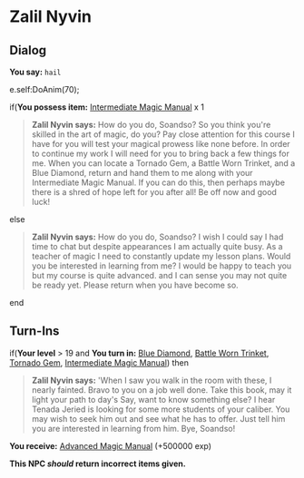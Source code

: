 # Zalil Nyvin


## Dialog

**You say:** `hail`



e.self:DoAnim(70);


if(**You possess item:**  [Intermediate Magic Manual](/item/28796) x 1



>**Zalil Nyvin says:** How do you do, Soandso? So you think you're skilled in the art of magic, do you? Pay close attention for this course I have for you will test your magical prowess like none before. In order to continue my work I will need for you to bring back a few things for me. When you can locate a Tornado Gem, a Battle Worn Trinket, and a Blue Diamond, return and hand them to me along with your Intermediate Magic Manual. If you can do this, then perhaps maybe there is a shred of hope left for you after all! Be off now and good luck!


else



>**Zalil Nyvin says:** How do you do, Soandso? I wish I could say I had time to chat but despite appearances I am actually quite busy. As a teacher of magic I need to constantly update my lesson plans. Would you be interested in learning from me? I would be happy to teach you but my course is quite advanced. and I can sense you may not quite be ready yet. Please return when you have become so.

end

## Turn-Ins





if(**Your level** > 19 and  **You turn in:** [Blue Diamond](/item/22503), [Battle Worn Trinket](/item/26710), [Tornado Gem](/item/9424), [Intermediate Magic Manual](/item/28796)) then


>**Zalil Nyvin says:** 'When I saw you walk in the room with these, I nearly fainted. Bravo to you on a job well done. Take this book, may it light your path to day's Say, want to know something else? I hear Tenada Jeried is looking for some more students of your caliber. You may wish to seek him out and see what he has to offer. Just tell him you are interested in learning from him. Bye, Soandso!





 **You receive:**  [Advanced Magic Manual](/item/28797) (+500000 exp)

**This NPC *should* return incorrect items given.**

